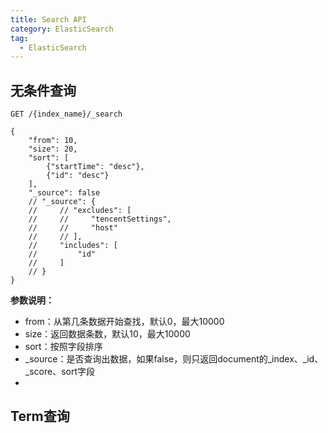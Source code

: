 ```yaml
---
title: Search API
category: ElasticSearch
tag:
  - ElasticSearch
---
```


## 无条件查询

```http request
GET /{index_name}/_search

{
    "from": 10,
    "size": 20,
    "sort": [
        {"startTime": "desc"},
        {"id": "desc"}
    ],
    "_source": false
    // "_source": {
    //     // "excludes": [
    //     //     "tencentSettings",
    //     //     "host"
    //     // ],
    //     "includes": [
    //         "id"
    //     ]
    // }
}
```

**参数说明：**
- from：从第几条数据开始查找，默认0，最大10000
- size：返回数据条数，默认10，最大10000
- sort：按照字段排序
- _source：是否查询出数据，如果false，则只返回document的_index、_id、_score、sort字段
-

## Term查询

```http request

```
